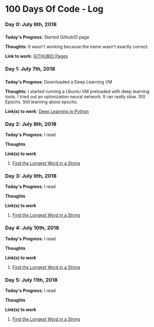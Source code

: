 # 100 Days Of Code - Log

### Day 0: July 6th, 2018
##### 

**Today's Progress**: Started GithubIO page

**Thoughts:** It wasn't working because the name wasn't exactly correct.

**Link to work:** [GITHUBIO Pages](https://sirwalterrrich.github.io/)

### Day 1: July 7th, 2018 
##### 

**Today's Progress**: Downloaded a Deep Learning VM

**Thoughts**: I started running a Ubuntu VM preloaded with deep learning tools. I tried out an optimization neural network. It ran really slow. 100 Epochs. Still learning about epochs.

**Link(s) to work**: [Deep Learning in Python](https://medium.com/@ageitgey/try-deep-learning-in-python-now-with-a-fully-pre-configured-vm-1d97d4c3e9b)


### Day 2: July 8th, 2018

**Today's Progress**: I read 

**Thoughts** 

**Link(s) to work**
1. [Find the Longest Word in a String](https://www.freecodecamp.com/challenges/find-the-longest-word-in-a-string)


### Day 3: July 9th, 2018

**Today's Progress**: I read 

**Thoughts** 

**Link(s) to work**
1. [Find the Longest Word in a String](https://www.freecodecamp.com/challenges/find-the-longest-word-in-a-string)


### Day 4: July 10th, 2018

**Today's Progress**: I read 

**Thoughts** 

**Link(s) to work**
1. [Find the Longest Word in a String](https://www.freecodecamp.com/challenges/find-the-longest-word-in-a-string)


### Day 5: July 11th, 2018

**Today's Progress**: I read 

**Thoughts** 

**Link(s) to work**
1. [Find the Longest Word in a String](https://www.freecodecamp.com/challenges/find-the-longest-word-in-a-string)

